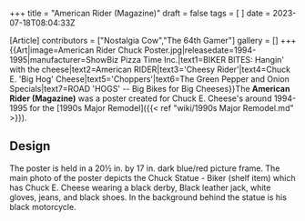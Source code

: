 +++
title = "American Rider (Magazine)"
draft = false
tags = [ ]
date = 2023-07-18T08:04:33Z

[Article]
contributors = ["Nostalgia Cow","The 64th Gamer"]
gallery = []
+++
{{Art|image=American Rider Chuck Poster.jpg|releasedate=1994-1995|manufacturer=ShowBiz Pizza Time Inc.|text1=BIKER BITES: Hangin' with the cheese|text2=American RIDER|text3='Cheesy Rider'|text4=Chuck E. 'Big Hog' Cheese|text5='Choppers'|text6=The Green Pepper and Onion Specials|text7=ROAD 'HOGS' -- Big Bikes  for Big  Cheeses}}The **American Rider (Magazine)** was a poster created for Chuck E. Cheese's around 1994-1995 for the [1990s Major Remodel]({{< ref "wiki/1990s Major Remodel.md" >}}).

## Design ##
The poster is held in a 20½ in. by 17 in. dark blue/red picture frame. The main photo of the poster depicts the Chuck Statue - Biker (shelf item) which has Chuck E. Cheese wearing a black derby, Black leather jack, white gloves, jeans, and black shoes. In the background behind the statue is his black motorcycle.
